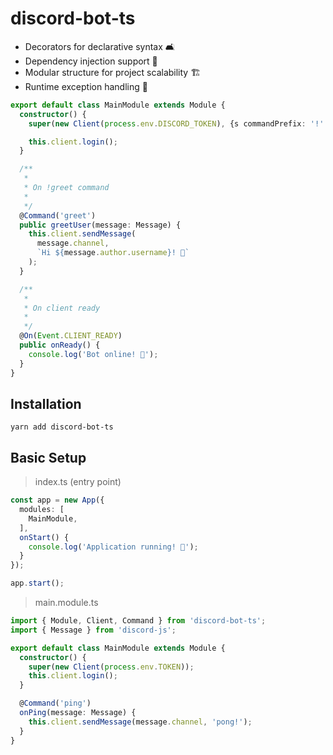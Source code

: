 # discord-bot-ts

- Decorators for declarative syntax 🛋
- Dependency injection support 💉
- Modular structure for project scalability 🏗
- Runtime exception handling 👷‍

```ts
export default class MainModule extends Module {
  constructor() {
    super(new Client(process.env.DISCORD_TOKEN), {s commandPrefix: '!' });

    this.client.login();
  }

  /**
   *
   * On !greet command
   *
   */
  @Command('greet')
  public greetUser(message: Message) {
    this.client.sendMessage(
      message.channel,
      `Hi ${message.author.username}! 👋`
    );
  }

  /**
   *
   * On client ready
   *
   */
  @On(Event.CLIENT_READY)
  public onReady() {
    console.log('Bot online! 🚀');
  }
}
```

## Installation

```
yarn add discord-bot-ts
```

## Basic Setup

> index.ts (entry point)

```ts
const app = new App({
  modules: [
    MainModule,
  ],
  onStart() {
    console.log('Application running! 🎉');
  }
});

app.start();
```

>main.module.ts

```ts
import { Module, Client, Command } from 'discord-bot-ts';
import { Message } from 'discord-js';

export default class MainModule extends Module {
  constructor() {
    super(new Client(process.env.TOKEN));
    this.client.login();
  }

  @Command('ping')
  onPing(message: Message) {
    this.client.sendMessage(message.channel, 'pong!');
  }
}
```